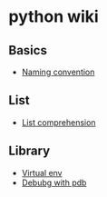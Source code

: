 # python wiki

## Basics
- [Naming convention](python_naming_convention)

## List

- [List comprehension](python_list_comprehension.md)

## Library
 
- [Virtual env](virtual_env)
- [Debubg with pdb](python_pdb_debugger.md)
